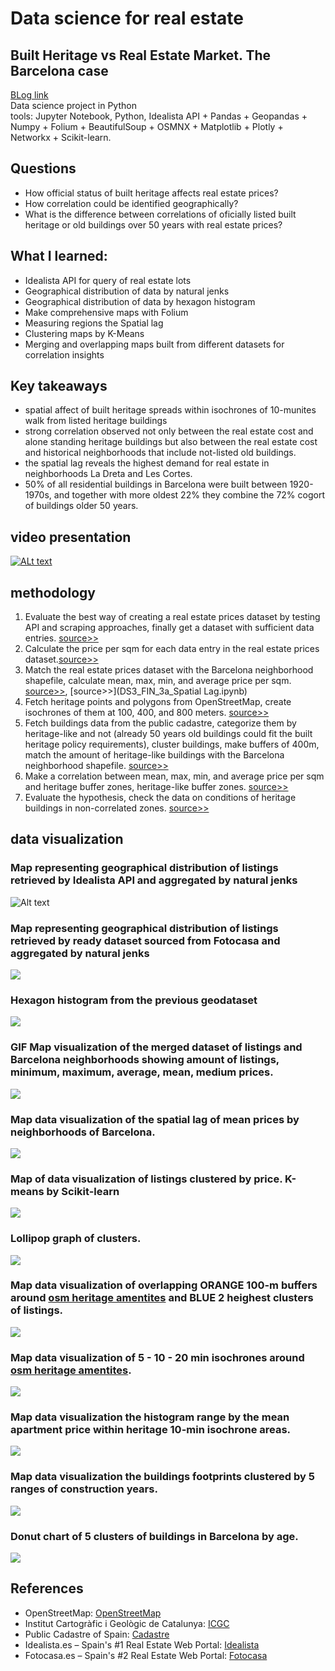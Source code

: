 # Data science for real estate
## Built Heritage vs Real Estate Market. The Barcelona case 
[BLog link](https://blog.iaac.net/correlation-of-heritage-and-real-estate-barcelona-case/)</br>
Data science project in Python </br>
tools: Jupyter Notebook, Python,  Idealista API  +  Pandas +  Geopandas +  Numpy +  Folium + BeautifulSoup + OSMNX + Matplotlib + Plotly + Networkx + Scikit-learn.
## Questions
- How official status of built heritage affects real estate prices?
- How correlation could be identified geographically?
- What is the difference between correlations of oficially listed built heritage or old buildings over 50 years with real estate prices?
## What I learned: 
- Idealista API for query of real estate lots
- Geographical distribution of data by natural jenks
- Geographical distribution of data by hexagon histogram
- Make comprehensive maps with Folium
- Measuring regions the Spatial lag
- Clustering maps by K-Means
- Merging and overlapping maps built from different datasets for correlation insights
## Key takeaways
- spatial affect of built heritage spreads within isochrones of 10-munites walk from listed heritage buildings
- strong correlation observed not only between the real estate cost and alone standing heritage buildings but also between the real estate cost and historical neighborhoods that include not-listed old buildings.
- the spatial lag reveals the highest demand for real estate in neighborhoods La Dreta and Les Cortes.
- 50% of all residential buildings in Barcelona were built between 1920-1970s, and together with more oldest 22% they combine the 72% cogort of buildings older 50 years.
## video presentation
[![ALt text](https://img.youtube.com/vi/d7XqRdQ6O6Y/0.jpg)](https://www.youtube.com/watch?v=d7XqRdQ6O6Y)
## methodology
1. Evaluate the best way of creating a real estate prices dataset by testing API and scraping approaches, finally get a dataset with sufficient data entries. [source>>](DS3_FIN_11.ipynb)
2. Calculate the price per sqm for each data entry in the real estate prices dataset.[source>>](DS3_FIN_11.ipynb)
3. Match the real estate prices dataset with the Barcelona neighborhood shapefile, calculate mean, max, min, and average price per sqm. [source>>](DS3_FIN_2+3.ipynb), [source>>](DS3_FIN_3a_Spatial Lag.ipynb) 
4. Fetch heritage points and polygons from OpenStreetMap, create isochrones of them at 100, 400, and 800 meters. [source>>](DS3_FIN_4.ipynb)
5. Fetch buildings data from the public cadastre, categorize them by heritage-like and not (already 50 years old buildings could fit the built heritage policy requirements), cluster buildings, make buffers of 400m, match the amount of heritage-like buildings with the Barcelona neighborhood shapefile. [source>>](DS3_FIN_4.ipynb)
6. Make a correlation between mean, max, min, and average price per sqm and heritage buffer zones, heritage-like buffer zones. [source>>](DS3_FIN_5+6.ipynb)
7. Evaluate the hypothesis, check the data on conditions of heritage buildings in non-correlated zones. [source>>](DS3_FIN_5+6.ipynb)
## data visualization
### Map representing geographical distribution of listings retrieved by Idealista API and aggregated by natural jenks
![Alt text](visuals/api_2.JPG)
### Map representing geographical distribution of listings retrieved by ready dataset sourced from Fotocasa and aggregated by natural jenks
![](visuals/scrape_1.JPG)
### Hexagon histogram from the previous geodataset
![](visuals/Hist_scraped01.png)
### GIF Map visualization of the merged dataset of listings and Barcelona neighborhoods showing amount of listings, minimum, maximum, average, mean, medium prices.
![](visuals/sales_bcn.gif)
### Map data visualization of the spatial lag of mean prices by neighborhoods of Barcelona.
![](visuals/neigh_07_mean_spatial_lag.png) 
### Map of data visualization of listings clustered by price. K-means by Scikit-learn
![](visuals/clusters.JPG)
### Lollipop graph of clusters.
![](visuals/lollipop.png)
### Map data visualization of overlapping ORANGE 100-m buffers around [osm heritage amentites](https://wiki.openstreetmap.org/wiki/Key:heritage) and BLUE 2 heighest clusters of listings.
![](visuals/heritage_amenities.png)
### Map data visualization of 5 - 10 - 20 min isochrones around [osm heritage amentites](https://wiki.openstreetmap.org/wiki/Key:heritage).
![](visuals/isochrones.jpg)
### Map data visualization the histogram range by the mean apartment price within heritage 10-min isochrone areas.
![](visuals/heri_01.jpg)
### Map data visualization the buildings footprints clustered by 5 ranges of construction years.
![](visuals/buildings_all.png)
### Donut chart of 5 clusters of buildings in Barcelona by age.
![](visuals/donut_buildings.png)


## References
- OpenStreetMap: [OpenStreetMap](https://www.openstreetmap.org)
- Institut Cartogràfic i Geològic de Catalunya: [ICGC](http://www.icgc.cat)
- Public Cadastre of Spain: [Cadastre](https://www.sedecatastro.gob.es/)
- Idealista.es – Spain's #1 Real Estate Web Portal: [Idealista](https://www.idealista.es)
- Fotocasa.es – Spain's #2 Real Estate Web Portal: [Fotocasa](https://www.fotocasa.es)
